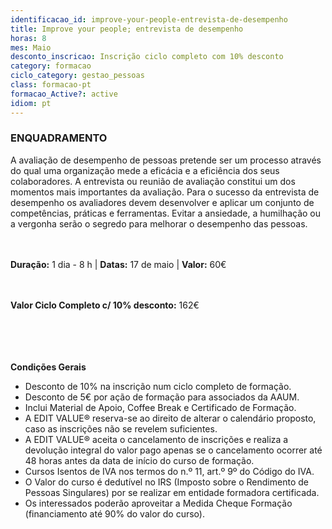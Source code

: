 ```yaml
---
identificacao_id: improve-your-people-entrevista-de-desempenho
title: Improve your people; entrevista de desempenho
horas: 8
mes: Maio
desconto_inscricao: Inscrição ciclo completo com 10% desconto
category: formacao
ciclo_category: gestao_pessoas
class: formacao-pt
formacao_Active?: active
idiom: pt
---
```



### **ENQUADRAMENTO**
A avaliação de desempenho de pessoas pretende ser um processo através do qual uma organização mede a eficácia e a eficiência dos seus colaboradores. A entrevista ou reunião de avaliação constitui um dos momentos mais importantes da avaliação. Para o sucesso da entrevista de desempenho os avaliadores devem desenvolver e aplicar um conjunto de competências, práticas e ferramentas. Evitar a ansiedade, a humilhação ou a vergonha serão o segredo para melhorar o desempenho das pessoas.<br><br><br>

 

**Duração:** 1 dia - 8 h | **Datas:** 17 de maio | **Valor:** 60€<br><br><br>

 

**Valor Ciclo Completo c/ 10% desconto:** 162€<br><br><br><br><br>

 

**Condições Gerais**

+ Desconto de 10% na inscrição num ciclo completo de formação.
+ Desconto de 5€ por ação de formação para associados da AAUM.
+ Inclui Material de Apoio, Coffee Break e Certificado de Formação.
+ A EDIT VALUE® reserva-se ao direito de alterar o calendário proposto, caso as inscrições não se revelem suficientes.
+ A EDIT VALUE® aceita o cancelamento de inscrições e realiza a devolução integral do valor pago apenas se o cancelamento ocorrer até 48 horas antes da data de início do curso de formação.
+ Cursos Isentos de IVA nos termos do n.º 11, art.º 9º do Código do IVA.
+ O Valor do curso é dedutível no IRS (Imposto sobre o Rendimento de Pessoas Singulares) por se realizar em entidade formadora certificada.
+ Os interessados poderão aproveitar a Medida Cheque Formação (financiamento até 90% do valor do curso).